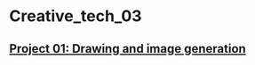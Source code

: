 # Creative_tech_03
## [Project 01: Drawing and image generation](https://github.com/BakariSp/Creative_tech_03/tree/main/Project1)
